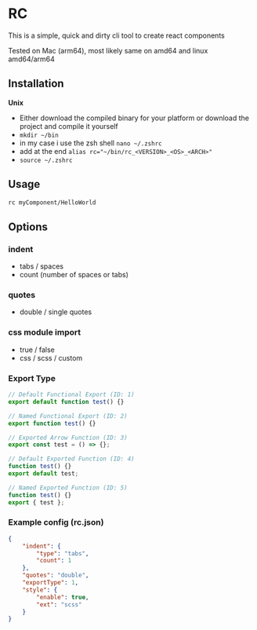# RC
This is a simple, quick and dirty cli tool to create react components

Tested on Mac (arm64), most likely same on amd64 and linux amd64/arm64


## Installation
__Unix__
* Either download the compiled binary for your platform or download the project and compile it yourself
* `mkdir ~/bin`
* in my case i use the zsh shell `nano ~/.zshrc`
* add at the end `alias rc="~/bin/rc_<VERSION>_<OS>_<ARCH>"`
* `source ~/.zshrc`


## Usage

```bash
rc myComponent/HelloWorld
```


## Options

### indent
* tabs / spaces
* count (number of spaces or tabs)

### quotes
* double / single quotes

### css module import
* true / false
* css / scss / custom

### Export Type
```jsx
// Default Functional Export (ID: 1)
export default function test() {}

// Named Functional Export (ID: 2)
export function test() {}

// Exported Arrow Function (ID: 3)
export const test = () => {};

// Default Exported Function (ID: 4)
function test() {}
export default test;

// Named Exported Function (ID: 5)
function test() {}
export { test };
```


### Example config (rc.json)
```json
{
    "indent": {
        "type": "tabs",
        "count": 1
    },
    "quotes": "double",
    "exportType": 1,
    "style": {
        "enable": true,
        "ext": "scss"
    }
}
```
